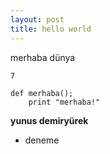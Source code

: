 ```yaml
---
layout: post
title: hello world	
---
```


merhaba dünya

`7`

    def merhaba();
        print "merhaba!"

**yunus demiryürek**

- deneme
